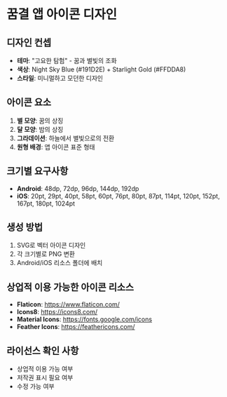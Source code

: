 # 꿈결 앱 아이콘 디자인

## 디자인 컨셉
- **테마**: "고요한 탐험" - 꿈과 별빛의 조화
- **색상**: Night Sky Blue (#191D2E) + Starlight Gold (#FFDDA8)
- **스타일**: 미니멀하고 모던한 디자인

## 아이콘 요소
1. **별 모양**: 꿈의 상징
2. **달 모양**: 밤의 상징
3. **그라데이션**: 하늘에서 별빛으로의 전환
4. **원형 배경**: 앱 아이콘 표준 형태

## 크기별 요구사항
- **Android**: 48dp, 72dp, 96dp, 144dp, 192dp
- **iOS**: 20pt, 29pt, 40pt, 58pt, 60pt, 76pt, 80pt, 87pt, 114pt, 120pt, 152pt, 167pt, 180pt, 1024pt

## 생성 방법
1. SVG로 벡터 아이콘 디자인
2. 각 크기별로 PNG 변환
3. Android/iOS 리소스 폴더에 배치

## 상업적 이용 가능한 아이콘 리소스
- **Flaticon**: https://www.flaticon.com/
- **Icons8**: https://icons8.com/
- **Material Icons**: https://fonts.google.com/icons
- **Feather Icons**: https://feathericons.com/

## 라이선스 확인 사항
- 상업적 이용 가능 여부
- 저작권 표시 필요 여부
- 수정 가능 여부
